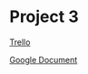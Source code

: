 # Project 3

[Trello](https://trello.com/b/CbHqmJnc/project-3)

[Google Document](https://docs.google.com/document/d/1jPRaygQLwDfXnHpodCT5I27Fu3eNVgGXcEyyKSfFGDY/edit?usp=sharing)

